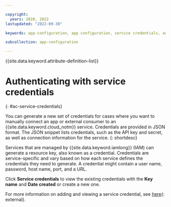 ```yaml
---

copyright:
  years: 2020, 2022
lastupdated: "2022-09-30"

keywords: app-configuration, app configuration, service credentials, authentication

subcollection: app-configuration

---
```


{{site.data.keyword.attribute-definition-list}}

# Authenticating with service credentials
{: #ac-service-credentials}

You can generate a new set of credentials for cases where you want to manually connect an app or external consumer to an {{site.data.keyword.cloud_notm}} service. Credentials are provided in JSON format. The JSON snippet lists credentials, such as the API key and secret, as well as connection information for the service.
{: shortdesc}

Services that are managed by {{site.data.keyword.iamlong}} (IAM) can generate a resource key, also known as a credential. Credentials are service-specific and vary based on how each service defines the credentials they need to generate. A credential might contain a user name, password, host name, port, and a URL.

Click **Service credentials** to view the existing credentials with the **Key name** and **Date created** or create a new one.

For more information on adding and viewing a service credential, see [here](/docs/account?topic=account-service_credentials){: external}.
